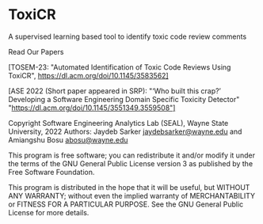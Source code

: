 # ToxiCR
A supervised learning based tool to identify toxic code review comments

Read Our Papers <br />

[TOSEM-23: "Automated Identification of Toxic Code Reviews Using ToxiCR",  https://dl.acm.org/doi/10.1145/3583562]

[ASE 2022 (Short paper appeared in SRP): "‘Who built this crap?’ Developing a Software Engineering Domain Specific Toxicity Detector" "https://dl.acm.org/doi/10.1145/3551349.3559508"]

 Copyright Software Engineering Analytics Lab (SEAL), Wayne State University, 2022
 Authors: Jaydeb Sarker <jaydebsarker@wayne.edu> and Amiangshu Bosu <abosu@wayne.edu>

This program is free software; you can redistribute it and/or
modify it under the terms of the GNU General Public License
version 3 as published by the Free Software Foundation.

This program is distributed in the hope that it will be useful,
but WITHOUT ANY WARRANTY; without even the implied warranty of
MERCHANTABILITY or FITNESS FOR A PARTICULAR PURPOSE. See the
GNU General Public License for more details.



